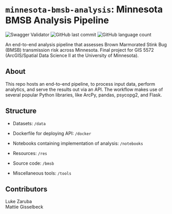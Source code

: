 # `minnesota-bmsb-analysis`: Minnesota BMSB Analysis Pipeline

![Swagger Validator](https://img.shields.io/swagger/valid/3.0?specUrl=https://minnesota-bmsb-analysis-phdjlv4gpa-uc.a.run.app/api/v1/swagger.json)
![GitHub last commit](https://img.shields.io/github/last-commit/lukezaruba/minnesota-bmsb-analysis)
![GitHub language count](https://img.shields.io/github/languages/count/lukezaruba/minnesota-bmsb-analysis)

An end-to-end analysis pipeline that assesses Brown Marmorated Stink Bug (BMSB) transmission risk across Minnesota. Final project for GIS 5572 (ArcGIS/Spatial Data Science II at the University of Minnesota).

## About
This repo hosts an end-to-end pipeline, to process input data, perform analytics, and serve the results out via an API. The workflow makes use of several popular Python libraries, like ArcPy, pandas, psycopg2, and Flask.


## Structure
* Datasets: `/data`

* Dockerfile for deploying API: `/docker`

* Notebooks containing implementation of analysis: `/notebooks`

* Resources: `/res`

* Source code: `/bmsb`

* Miscellaneous tools: `/tools`

## Contributors
Luke Zaruba
<br>
Mattie Gisselbeck
